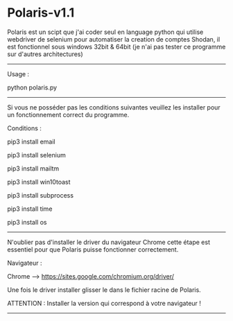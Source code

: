 # Polaris-v1.1

Polaris est un scipt que j'ai coder seul en language python qui utilise webdriver de selenium pour automatiser la creation de comptes Shodan, il est fonctionnel sous windows 32bit & 64bit (je n'ai pas tester ce programme sur d'autres architectures)

----

Usage :

python polaris.py

-----

Si vous ne posséder pas les conditions suivantes veuillez les installer pour un fonctionnement correct du programme.

Conditions :

pip3 install email

pip3 install selenium

pip3 install mailtm

pip3 install win10toast

pip3 install subprocess

pip3 install time

pip3 install os

-----

N'oublier pas d'installer le driver du navigateur Chrome cette étape est essentiel pour que Polaris puisse fonctionner correctement.

Navigateur :

Chrome --> https://sites.google.com/chromium.org/driver/

Une fois le driver installer glisser le dans le fichier racine de Polaris.

ATTENTION : Installer la version qui correspond à votre navigateur !

---
